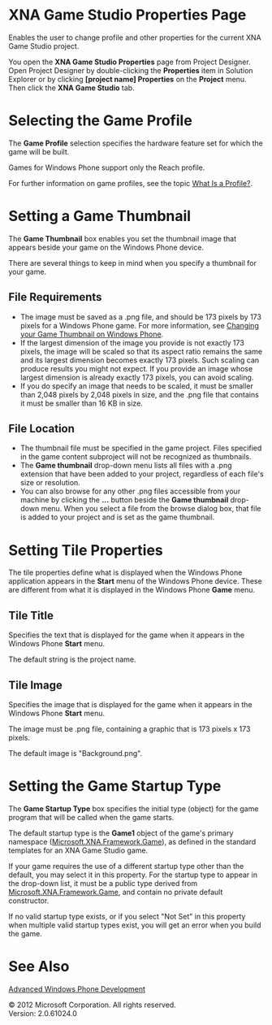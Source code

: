 ﻿

# XNA Game Studio Properties Page

Enables the user to change profile and other properties for the current XNA Game Studio project.

You open the **XNA Game Studio Properties** page from Project Designer. Open Project Designer by double-clicking the **Properties** item in Solution Explorer or by clicking **\[project name\] Properties** on the **Project** menu. Then click the **XNA Game Studio** tab.

# Selecting the Game Profile

The **Game Profile** selection specifies the hardware feature set for which the game will be built.

Games for Windows Phone support only the Reach profile.

For further information on game profiles, see the topic [What Is a Profile?](WhatIs_Profile.md).

# Setting a Game Thumbnail

The **Game Thumbnail** box enables you set the thumbnail image that appears beside your game on the Windows Phone device.

There are several things to keep in mind when you specify a thumbnail for your game.

## File Requirements

*   The image must be saved as a .png file, and should be 173 pixels by 173 pixels for a Windows Phone game. For more information, see [Changing your Game Thumbnail on Windows Phone](UsingXNA_GameIcon_Change.md).
*   If the largest dimension of the image you provide is not exactly 173 pixels, the image will be scaled so that its aspect ratio remains the same and its largest dimension becomes exactly 173 pixels. Such scaling can produce results you might not expect. If you provide an image whose largest dimension is already exactly 173 pixels, you can avoid scaling.
*   If you do specify an image that needs to be scaled, it must be smaller than 2,048 pixels by 2,048 pixels in size, and the .png file that contains it must be smaller than 16 KB in size.

## File Location

*   The thumbnail file must be specified in the game project. Files specified in the game content subproject will not be recognized as thumbnails.
*   The **Game thumbnail** drop-down menu lists all files with a .png extension that have been added to your project, regardless of each file's size or resolution.
*   You can also browse for any other .png files accessible from your machine by clicking the **...** button beside the **Game thumbnail** drop-down menu. When you select a file from the browse dialog box, that file is added to your project and is set as the game thumbnail.

# Setting Tile Properties

The tile properties define what is displayed when the Windows Phone application appears in the **Start** menu of the Windows Phone device. These are different from what it is displayed in the Windows Phone **Game** menu.

## Tile Title

Specifies the text that is displayed for the game when it appears in the Windows Phone **Start** menu.

The default string is the project name.

## Tile Image

Specifies the image that is displayed for the game when it appears in the Windows Phone **Start** menu.

The image must be .png file, containing a graphic that is 173 pixels x 173 pixels.

The default image is "Background.png".

# Setting the Game Startup Type

The **Game Startup Type** box specifies the initial type (object) for the game program that will be called when the game starts.

The default startup type is the **Game1** object of the game's primary namespace ([Microsoft.XNA.Framework.Game](http://msdn.microsoft.com/en-us/library/microsoft.xna.framework.game.aspx)), as defined in the standard templates for an XNA Game Studio game.

If your game requires the use of a different startup type other than the default, you may select it in this property. For the startup type to appear in the drop-down list, it must be a public type derived from [Microsoft.XNA.Framework.Game](http://msdn.microsoft.com/en-us/library/microsoft.xna.framework.game.aspx), and contain no private default constructor.

If no valid startup type exists, or if you select "Not Set" in this property when multiple valid startup types exist, you will get an error when you build the game.

# See Also

[Advanced Windows Phone Development](UsingXNA_GameStudio_Overviews.md)  

© 2012 Microsoft Corporation. All rights reserved.  
Version: 2.0.61024.0
